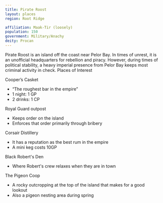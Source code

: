 ```yaml
---
title: Pirate Roost
layout: places
region: Root Ridge

affiliation: Maak-Tir (loosely)
population: 150
government: Military/Anachy
deity: Procan
---
```

Pirate Roost is an island off the coast near Pelor Bay. In times of unrest, it is an unofficial headquarters for rebellion and piracy. However, during times of political stability, a heavy imperial presence from Pelor Bay keeps most criminal activity in check.
Places of Interest

Cooper’s Casket
- “The roughest bar in the empire”
- 1 night: 1 GP
- 2 drinks: 1 CP

Royal Guard outpost
- Keeps order on the island
- Enforces that order primarily through bribery

Corsair Distillery
- It has a reputation as the best rum in the empire
- A mini keg costs 10GP

Black Robert's Den
- Where Robert's crew relaxes when they are in town

The Pigeon Coop
- A rocky outcropping at the top of the island that makes for a good lookout
- Also a pigeon nesting area during spring